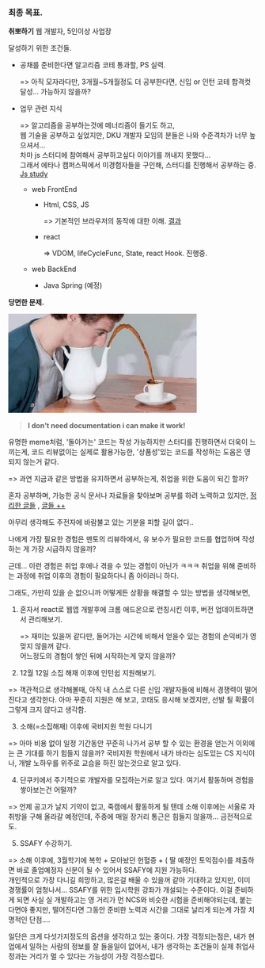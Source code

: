 <h3>최종 목표.</h3>

<b>취뽀하기</b> 웹 개발자, 5인이상 사업장



달성하기 위한 조건들.

* 공채를 준비한다면 알고리즘 코테 통과할, PS 실력.

  => 아직 모자라다만, 3개월~5개월정도 더 공부한다면, 신입 or 인턴 코테 합격컷 달성... 가능하지 않을까?

* 업무 관련 지식

  => 알고리즘을 공부하는것에 메너리즘이 들기도 하고,<br/> 웹 기술을 공부하고 싶었지만, DKU 개발자 모임의 분들은 나와 수준격차가 너무 높으셔서... <br/>차마 js 스터디에 참여해서 공부하고싶다 이야기를 꺼내지 못했다...<br/> 그래서 에타나 캠퍼스픽에서 미경험자들을 구인해, 스터디를 진행해서 공부하는 중. [Js study](https://github.com/JavaScript101study/JsStudy)

  * web FrontEnd

    * Html, CSS, JS

      => 기본적인 브라우저의 동작에 대한 이해. [결과](https://wongueshin.github.io/JsStudy/nativeJS/WongueShin/)

    * react

      => VDOM, lifeCycleFunc, State, react Hook. 진행중.

  * web BackEnd

    * Java Spring (예정)

<b>당면한 문제.</b>

<img src="./images/idontneeddoc.jpg" height="200px" weight = '300px'/>

> <b>I don't need documentation i can make it work!</b>

유명한 meme처럼,  '돌아가는' 코드는 작성 가능하지만 스터디를 진행하면서 더욱이 느끼는게, 코드 리뷰없이는 실제로 활용가능한, '상품성'있는 코드를 작성하는 도움은 영 되지 않는거 같다.

=> 과연 지금과 같은 방법을 유지하면서 공부하는게, 취업을 위한 도움이 되긴 할까?

혼자 공부하며, 가능한 공식 문서나 자료들을 찾아보며 공부를 하려 노력하고 있지만,  [정리한 글들](https://github.com/JavaScript101study/JsStudy/tree/main/literature/WongueShin) , [글들 ++](https://github.com/WongueShin/memoir)

아무리 생각해도 주전자에 바람불고 있는 기분을 피할 길이 없다..



나에게 가장 필요한 경험은 멘토의 리뷰하에서, 유 보수가 필요한 코드를 협업하며 작성하는 게 가장 시급하지 않을까?

근데... 이런 경험은 취업 후에나 겪을 수 있는 경험이 아닌가 ㅋㅋㅋ 취업을 위해 준비하는 과정에 취업 이후의 경험이 필요하다니 좀 아이러니 하다.

그래도, 가만히 있을 순 없으니까 어떻게든 상황을 해결할 수 있는 방법을 생각해보면,



1. 혼자서 react로 웹앱 개발후에 크롬 애드온으로 런칭시킨 이후, 버전 업데이트하면서 관리해보기. 

   => 재미는 있을꺼 같다만, 들어가는 시간에 비해서 얻을수 있는 경험의 손익비가 영 맞지 않을꺼 같다.<br/> 어느정도의 경험이 쌓인 뒤에 시작하는게 맞지 않을까?

   

2.  12월 12일 소집 해재 이후에 인턴쉽 지원해보기.

   => 객관적으로 생각해볼때, 아직 내 스스로 다른 신입 개발자들에 비해서 경쟁력이 떨어진다고 생각한다. 아마 꾸준히 지원은 해 보고, 코태도 응시해 보겠지만, 선발 될 확률이 그렇게 크지 않다고 생각함.

   

3.  소해(=소집해재) 이후에 국비지원 학원 다니기

   => 아마 비용 없이 일정 기간동안 꾸준히 나가서 공부 할 수 있는 환경을 얻는거 이외에는 큰 기대를 하기 힘들지 않을까? 국비지원 학원에서 내가 바라는 심도있는 CS 지식이나, 개발 노하우를 위주로 교습을 하진 않는것으로 알고 있다.

   

4.  단쿠키에서 주기적으로 개발자를 모집하는거로 알고 있다. 여기서 활동하며 경험을 쌓아보는건 어떨까?

   => 언제 공고가 날지 기약이 없고, 죽캠에서 활동하게 될 탠데 소해 이후에는 서울로 자취방을 구해 올라갈 예정인데, 주중에 매일 장거리 통근은 힘들지 않을까... 금전적으로도.

   

5.  SSAFY 수강하기.

   => 소해 이후에, 3월학기에 복학 + 모아놨던 헌혈증 + ( 딸 예정인 토익점수)를 제출하면 바로 졸업예정자 신분이 될 수 있어서 SSAFY에 지원 가능하다.<br/> 개인적으로 가장 다니길 희망하고, 많은걸 배울 수 있을꺼 같아 기대하고 있지만, 이미 경쟁률이 엄청나서... SSAFY를 위한 입시학원 강좌가 개설되는 수준이다. 이걸 준비하게 되면 사실 실 개발하고는 영 거리가 먼 NCS와 비슷한 시험을 준비해야되는데, 붙는다면야 좋지만, 떨어진다면 그동안 준비한 노력과 시간을 그대로 날리게 되는게 가장 치명적인 단점....



일단은 크게 다섯가지정도의 옵션을 생각하고 있는 중이다. 가장 걱정되는점은, 내가 현업에서 일하는 사람의 정보를 잘 들을일이 없어서, 내가 생각하는 조건들이 실제 취업사정과는 거리가 멀 수 있다는 가능성이 가장 걱정스럽다.